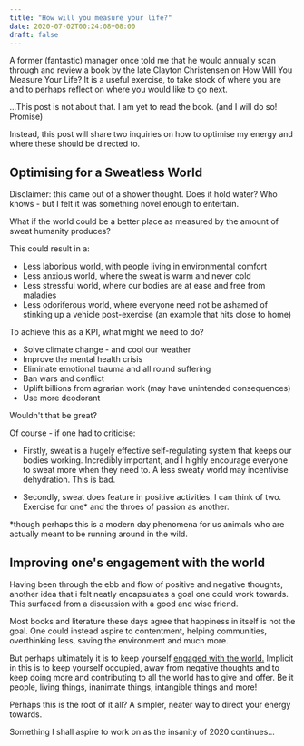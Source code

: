 ```yaml
---
title: "How will you measure your life?"
date: 2020-07-02T00:24:08+08:00
draft: false
---
```


A former (fantastic) manager once told me that he would annually scan through and review a book by the late Clayton Christensen on How Will You Measure Your Life? It is a useful exercise, to take stock of where you are and to perhaps reflect on where you would like to go next.

...This post is not about that. I am yet to read the book. (and I will do so! Promise)

Instead, this post will share two inquiries on how to optimise my energy and where these should be directed to. 

## Optimising for a Sweatless World

Disclaimer: this came out of a shower thought. Does it hold water? Who knows - but I felt it was something novel enough to entertain.

What if the world could be a better place as measured by the amount of sweat humanity produces?

This could result in a:

- Less laborious world, with people living in environmental comfort
- Less anxious world, where the sweat is warm and never cold
- Less stressful world, where our bodies are at ease and free from maladies
- Less odoriferous world, where everyone need not be ashamed of stinking up a vehicle post-exercise (an example that hits close to home)

To achieve this as a KPI, what might we need to do?

- Solve climate change - and cool our weather
- Improve the mental health crisis
- Eliminate emotional trauma and all round suffering
- Ban wars and conflict
- Uplift billions from agrarian work (may have unintended consequences)
- Use more deodorant

Wouldn't that be great?

Of course - if one had to criticise:

- Firstly, sweat is a hugely effective self-regulating system that keeps our bodies working. Incredibly important, and I highly encourage everyone to sweat more when they need to. A less sweaty world may incentivise dehydration. This is bad.

- Secondly, sweat does feature in positive activities. I can think of two. Exercise for one* and the throes of passion as another.

*though perhaps this is a modern day phenomena for us animals who are actually meant to be running around in the wild.

## Improving one's engagement with the world

Having been through the ebb and flow of positive and negative thoughts, another idea that i felt neatly encapsulates a goal one could work towards. This surfaced from a discussion with a good and wise friend.

Most books and literature these days agree that happiness in itself is not the goal. One could instead aspire to contentment, helping communities, overthinking less, saving the environment and much more.

But perhaps ultimately it is to keep yourself <u>engaged with the world.</u> Implicit in this is to keep yourself occupied, away from negative thoughts and to keep doing more and contributing to all the world has to give and offer. Be it people, living things, inanimate things, intangible things and more!

Perhaps this is the root of it all? A simpler, neater way to direct your energy towards. 



Something I shall aspire to work on as the insanity of 2020 continues...